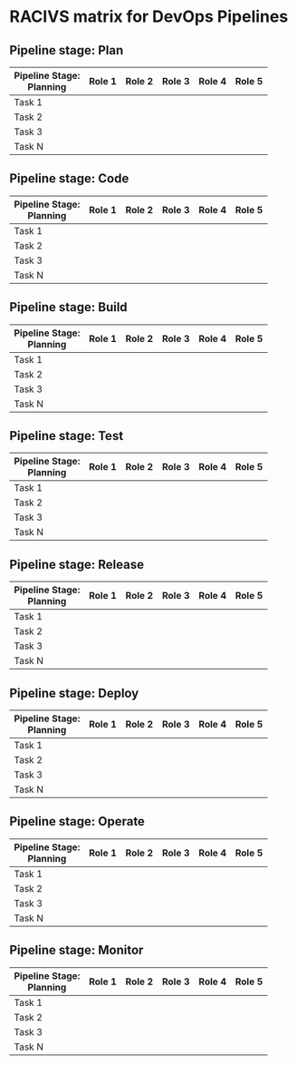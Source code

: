 # RACIVS matrix for DevOps Pipelines  

## Pipeline stage: Plan

| Pipeline Stage:<br>Planning  | Role 1  | Role 2  | Role 3  | Role 4  | Role 5  |
|----------------------------- |-------- |-------- |-------- |-------- |-------- |
| Task 1                       |         |         |         |         |         |
| Task 2                       |         |         |         |         |         |
| Task 3                       |         |         |         |         |         |
| Task N                       |         |         |         |         |         |

## Pipeline stage: Code

| Pipeline Stage:<br>Planning  | Role 1  | Role 2  | Role 3  | Role 4  | Role 5  |
|----------------------------- |-------- |-------- |-------- |-------- |-------- |
| Task 1                       |         |         |         |         |         |
| Task 2                       |         |         |         |         |         |
| Task 3                       |         |         |         |         |         |
| Task N                       |         |         |         |         |         |

## Pipeline stage: Build

| Pipeline Stage:<br>Planning  | Role 1  | Role 2  | Role 3  | Role 4  | Role 5  |
|----------------------------- |-------- |-------- |-------- |-------- |-------- |
| Task 1                       |         |         |         |         |         |
| Task 2                       |         |         |         |         |         |
| Task 3                       |         |         |         |         |         |
| Task N                       |         |         |         |         |         |

## Pipeline stage: Test

| Pipeline Stage:<br>Planning  | Role 1  | Role 2  | Role 3  | Role 4  | Role 5  |
|----------------------------- |-------- |-------- |-------- |-------- |-------- |
| Task 1                       |         |         |         |         |         |
| Task 2                       |         |         |         |         |         |
| Task 3                       |         |         |         |         |         |
| Task N                       |         |         |         |         |         |

## Pipeline stage: Release

| Pipeline Stage:<br>Planning  | Role 1  | Role 2  | Role 3  | Role 4  | Role 5  |
|----------------------------- |-------- |-------- |-------- |-------- |-------- |
| Task 1                       |         |         |         |         |         |
| Task 2                       |         |         |         |         |         |
| Task 3                       |         |         |         |         |         |
| Task N                       |         |         |         |         |         |

## Pipeline stage: Deploy

| Pipeline Stage:<br>Planning  | Role 1  | Role 2  | Role 3  | Role 4  | Role 5  |
|----------------------------- |-------- |-------- |-------- |-------- |-------- |
| Task 1                       |         |         |         |         |         |
| Task 2                       |         |         |         |         |         |
| Task 3                       |         |         |         |         |         |
| Task N                       |         |         |         |         |         |

## Pipeline stage: Operate

| Pipeline Stage:<br>Planning  | Role 1  | Role 2  | Role 3  | Role 4  | Role 5  |
|----------------------------- |-------- |-------- |-------- |-------- |-------- |
| Task 1                       |         |         |         |         |         |
| Task 2                       |         |         |         |         |         |
| Task 3                       |         |         |         |         |         |
| Task N                       |         |         |         |         |         |

## Pipeline stage: Monitor

| Pipeline Stage:<br>Planning  | Role 1  | Role 2  | Role 3  | Role 4  | Role 5  |
|----------------------------- |-------- |-------- |-------- |-------- |-------- |
| Task 1                       |         |         |         |         |         |
| Task 2                       |         |         |         |         |         |
| Task 3                       |         |         |         |         |         |
| Task N                       |         |         |         |         |         |
